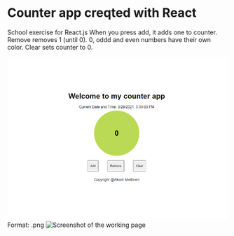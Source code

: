 # Counter app creqted with React

School exercise for React.js
When you press add, it adds one to counter. Remove removes 1 (until 0). 0, oddd and even numbers have their own color.
Clear sets counter to 0.

![Screenshot](croppedSS.png)
Format: .png ![Screenshot of the working page](url)
